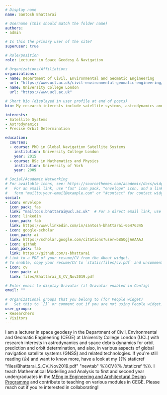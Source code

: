 ```yaml
---
# Display name
name: Santosh Bhattarai

# Username (this should match the folder name)
authors:
- admin

# Is this the primary user of the site?
superuser: true

# Role/position
role: Lecturer in Space Geodesy & Navigation

# Organizations/Affiliations
organizations:
- name: Department of Civil, Environmental and Geomatic Engineering
  url: "https://www.ucl.ac.uk/civil-environmental-geomatic-engineering/"
- name: University College London
  url: "https://www.ucl.ac.uk"

# Short bio (displayed in user profile at end of posts)
bio: My research interests include satellite systems, astrodynamics and precise orbit determination.

interests:
- Satellite Systems
- Astrodynamics
- Precise Orbit Determination

education:
  courses:
  - course: PhD in Global Navigation Satellite Systems
    institution: University College London
    year: 2015
  - course: BSc in Mathematics and Physics
    institution: University of York
    year: 2009

# Social/Academic Networking
# For available icons, see: https://sourcethemes.com/academic/docs/widgets/#icons
#   For an email link, use "fas" icon pack, "envelope" icon, and a link in the
#   form "mailto:your-email@example.com" or "#contact" for contact widget.
social:
- icon: envelope
  icon_pack: fas
  link: "mailto:s.bhattarai@ucl.ac.uk"  # For a direct email link, use "mailto:test@example.org".
- icon: linkedin
  icon_pack: fab
  link: https://www.linkedin.com/in/santosh-bhattarai-05476345
- icon: google-scholar
  icon_pack: ai
  link: https://scholar.google.com/citations?user=bBGOgjAAAAAJ
- icon: github
  icon_pack: fab
  link: https://github.com/s-bhattarai
# Link to a PDF of your resume/CV from the About widget.
# To enable, copy your resume/CV to `static/files/cv.pdf` and uncomment the lines below.  
- icon: cv
  icon_pack: ai
  link: files/Bhattarai_S_CV_Nov2019.pdf

# Enter email to display Gravatar (if Gravatar enabled in Config)
email: ""
  
# Organizational groups that you belong to (for People widget)
#   Set this to `[]` or comment out if you are not using People widget.  
user_groups:
- Researchers
- Visitors
---
```


I am a lecturer in space geodesy in the Department of Civil, 
Environmental and Geomatic Engineering (CEGE) at University College London 
(UCL) with research interests in astrodynamics and space debris dynamics for
orbit prediction and orbit determination, and also, in various aspects of 
global navigation satellite systems (GNSS) and related technologies. If you're still reading (:+1:) and want to know more, have a look at my {{% staticref "files/Bhattarai_S_CV_Nov2019.pdf" "newtab" %}}CV{{% /staticref %}}. I teach Mathematical Modelling and Analysis to first and second year undergraduates in the [MEng in Engineering and Architectural Design Programme](https://www.ucl.ac.uk/bartlett/architecture/programmes/undergraduate/engineering-and-architectural-design-meng) and contribute to teaching on various modules in CEGE. Please reach out if you're interested in collaborating!
